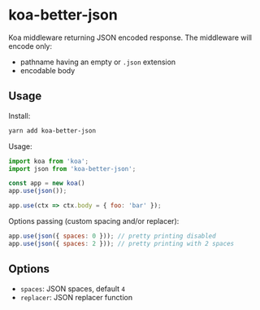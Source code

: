 # koa-better-json

Koa middleware returning JSON encoded response.
The middleware will encode only:
- pathname having an empty or `.json` extension
- encodable body

## Usage

Install:
```bash
yarn add koa-better-json
```

Usage:
```javascript
import koa from 'koa';
import json from 'koa-better-json';

const app = new koa()
app.use(json());

app.use(ctx => ctx.body = { foo: 'bar' });
```

Options passing (custom spacing and/or replacer):
```javascript
app.use(json({ spaces: 0 })); // pretty printing disabled
app.use(json({ spaces: 2 })); // pretty printing with 2 spaces
```

## Options
 - `spaces`: JSON spaces, default `4`
 - `replacer`: JSON replacer function
